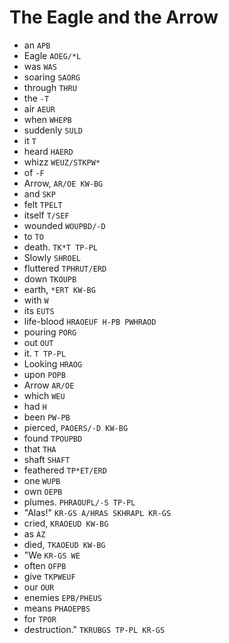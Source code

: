 # The Eagle and the Arrow

* an `APB`
* Eagle `AOEG/*L`
* was `WAS`
* soaring `SAORG`
* through `THRU`
* the `-T`
* air `AEUR`
* when `WHEPB`
* suddenly `SULD`
* it `T`
* heard `HAERD`
* whizz `WEUZ/STKPW*`
* of `-F`
* Arrow, `AR/OE KW-BG`
* and `SKP`
* felt `TPELT`
* itself `T/SEF`
* wounded `WOUPBD/-D`
* to `TO`
* death. `TK*T TP-PL`
* Slowly `SHROEL`
* fluttered `TPHRUT/ERD`
* down `TKOUPB`
* earth, `*ERT KW-BG`
* with `W`
* its `EUTS`
* life-blood `HRAOEUF H-PB PWHRAOD`
* pouring `PORG`
* out `OUT`
* it. `T TP-PL`
* Looking `HRAOG`
* upon `POPB`
* Arrow `AR/OE`
* which `WEU`
* had `H`
* been `PW-PB`
* pierced, `PAOERS/-D KW-BG`
* found `TPOUPBD`
* that `THA`
* shaft `SHAFT`
* feathered `TP*ET/ERD`
* one `WUPB`
* own `OEPB`
* plumes. `PHRAOUPL/-S TP-PL`
* "Alas!" `KR-GS A/HRAS SKHRAPL KR-GS`
* cried, `KRAOEUD KW-BG`
* as `AZ`
* died, `TKAOEUD KW-BG`
* "We `KR-GS WE`
* often `OFPB`
* give `TKPWEUF`
* our `OUR`
* enemies `EPB/PHEUS`
* means `PHAOEPBS`
* for `TPOR`
* destruction." `TKRUBGS TP-PL KR-GS`
